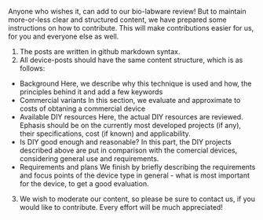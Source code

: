 Anyone who wishes it, can add to our bio-labware review! But to maintain more-or-less clear and structured content, we have prepared some instructions on how to contribute. This will make contributions easier for us, for you and everyone else as well.
1. The posts are written in github markdown syntax.
2. All device-posts should have the same content structure, which is as follows:
- Background
  Here, we describe why this technique is used and how, the principles behind it and add a few keywords
- Commercial variants
  In this section, we evaluate and approximate to costs of obtaning a commercial device
- Available DIY resources
  Here, the actual DIY resources are reviewed. Ephasis should be on the currently most developed projects (if any), their specifications, cost (if known) and applicability.
- Is DIY good enough and reasonable?
  In this part, the DIY projects described above are put in comparison with the comercial devices, considering general use and requirements.
- Requirements and plans
  We finish by briefly describing the requirements and focus points of the device type in general - what is most important for the device, to get a good evaluation.
3. We wish to moderate our content, so please be sure to contact us, if you would like to contribute. Every effort will be much appreciated!
